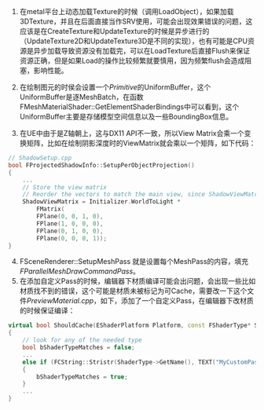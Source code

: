 1. 在metal平台上动态加载Texture的时候（调用LoadObject），如果加载3DTexture，并且在后面直接当作SRV使用，可能会出现效果错误的问题，这应该是在CreateTexture和UpdateTexture的时候是异步进行的（UpdateTexture2D和UpdateTexture3D是不同的实现），也有可能是CPU资源是异步加载导致资源没有加载完，可以在LoadTexture后直接Flush来保证资源正确，但是如果Load的操作比较频繁就要慎用，因为频繁flush会造成阻塞，影响性能。

2. 在绘制图元的时侯会设置一个*Primitive*的UniformBuffer，这个UniformBuffer是逐MeshBatch，在函数FMeshMaterialShader::GetElementShaderBindings中可以看到，这个UniformBuffer主要是存储模型空间信息以及一些BoundingBox信息。

3. 在UE中由于是Z轴朝上，这与DX11 API不一致，所以View Matrix会乘一个变换矩阵，比如在绘制阴影深度时的ViewMatrix就会乘以一个矩阵，如下代码：
``` cpp 
// ShadowSetup.cpp
bool FProjectedShadowInfo::SetupPerObjectProjection()
{
	...
	// Store the view matrix
	// Reorder the vectors to match the main view, since ShadowViewMatrix will be used to override the main view's view matrix during shadow depth rendering
	ShadowViewMatrix = Initializer.WorldToLight *
		FMatrix(
		FPlane(0, 0, 1, 0),
		FPlane(1, 0, 0, 0),
		FPlane(0, 1, 0, 0),
		FPlane(0, 0, 0, 1));
}
```

4. FSceneRenderer::SetupMeshPass 就是设置每个MeshPass的内容，填充*FParallelMeshDrawCommandPass*。
5. 在添加自定义Pass的时候，编辑器下材质编译可能会出问题，会出现一些比如材质找不到的错误，这个可能是材质未被标记为可Cache，需要改一下这个文件*PreviewMaterial.cpp*，如下，添加了一个自定义Pass，在编辑器下改材质的时候保证编译：
```cpp
virtual bool ShouldCache(EShaderPlatform Platform, const FShaderType* ShaderType, const FVertexFactoryType* VertexFactoryType) const
{
    // look for any of the needed type
	bool bShaderTypeMatches = false;
    ...
    else if (FCString::Stristr(ShaderType->GetName(), TEXT("MyCustomPass")))
    {
        bShaderTypeMatches = true;
    }
    ...
}
```